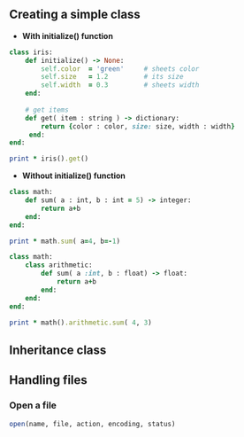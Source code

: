## Creating a simple class

- **With initialize() function**
```ruby
class iris:
    def initialize() -> None:
        self.color  = 'green'     # sheets color
        self.size   = 1.2         # its size
        self.width  = 0.3         # sheets width
    end:
    
    # get items
    def get( item : string ) -> dictionary:
        return {color : color, size: size, width : width}
     end:
end:    

print * iris().get()
```

- **Without initialize() function**
```ruby
class math:
    def sum( a : int, b : int = 5) -> integer:
        return a+b
    end:
end:

print * math.sum( a=4, b=-1)

class math:
    class arithmetic:
        def sum( a :int, b : float) -> float:
            return a+b
        end:
    end:
end:

print * math().arithmetic.sum( 4, 3)
```

## Inheritance class

## Handling files
### Open a file 
```ruby
open(name, file, action, encoding, status)
```
